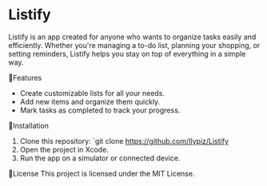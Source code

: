 


# Listify
Listify is an app created for anyone who wants to organize tasks easily and efficiently. Whether you're managing a to-do list, planning your shopping, or setting reminders, Listify helps you stay on top of everything in a simple way.

🚀Features
* Create customizable lists for all your needs.
* Add new items and organize them quickly.
* Mark tasks as completed to track your progress.

🔨Installation
1. Clone this repository: `git clone <https://github.com/Ilypiz/Listify>
2. Open the project in Xcode.
3. Run the app on a simulator or connected device.

📑License
This project is licensed under the MIT License. 

